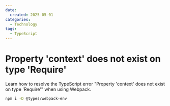 ```yaml
---
date:
  created: 2025-05-01
categories:
  - Technology
tags:
  - TypeScript
---
```


# Property 'context' does not exist on type 'Require'

Learn how to resolve the TypeScript error "Property 'context' does not exist on type 'Require'" when using Webpack.

<!-- more -->

```bash
npm i -D @types/webpack-env
```
